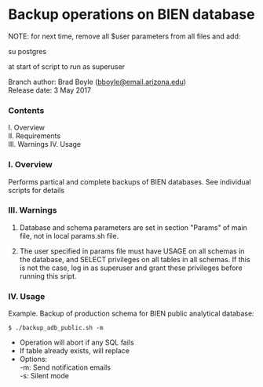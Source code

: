 # Backup operations on BIEN database

NOTE: for next time, remove all $user parameters from all files and add:

su postgres

at start of script to run as superuser

Branch author: Brad Boyle (bboyle@email.arizona.edu)  
Release date: 3 May 2017

### Contents

I. Overview  
II. Requirements  
III. Warnings
IV. Usage  

### I. Overview

Performs partical and complete backups of BIEN databases. See individual scripts for details 

### III. Warnings

1. Database and schema parameters are set in section "Params" of main file, 
not in local params.sh file.

2. The user specified in params file must have USAGE on all schemas in the database, and SELECT privileges on all tables in all schemas. If this is not 
the case, log in as superuser and grant these privileges before running this sript.

### IV. Usage

Example. Backup of production schema for BIEN public analytical database:

```
$ ./backup_adb_public.sh -m

```

  * Operation will abort if any SQL fails
  * If table already exists, will replace
  * Options:  
  	-m: Send notification emails  
  	-s: Silent mode  
  	
